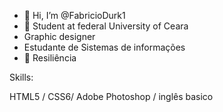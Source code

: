 - 👋 Hi, I’m @FabricioDurk1
- 👀 Student at federal University of Ceara 
- Graphic designer
- Estudante de Sistemas de informações
- 🦾 Resiliência

Skills:

HTML5 / CSS6/ Adobe Photoshop / inglês basico  


<!---
FabricioDurk1/FabricioDurk1 is a ✨ special ✨ repository because its `README.md` (this file) appears on your GitHub profile.
You can click the Preview link to take a look at your changes.
--->

